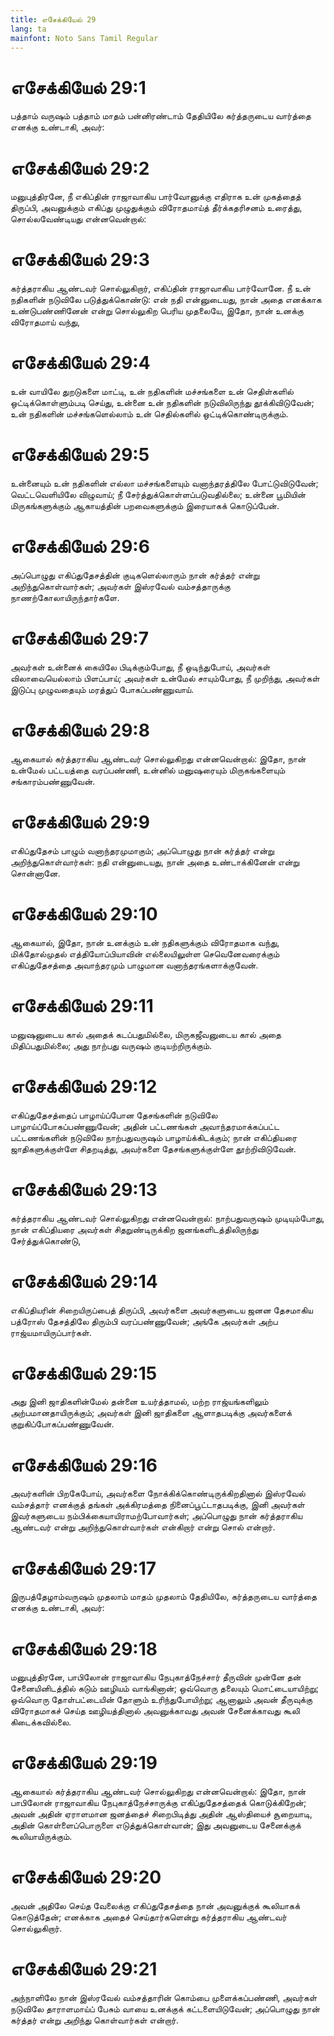 ```yaml
---
title: எசேக்கியேல் 29
lang: ta
mainfont: Noto Sans Tamil Regular
---
```


# எசேக்கியேல் 29:1

பத்தாம் வருஷம் பத்தாம் மாதம் பன்னிரண்டாம் தேதியிலே கர்த்தருடைய வார்த்தை எனக்கு உண்டாகி, அவர்:

# எசேக்கியேல் 29:2

மனுபுத்திரனே, நீ எகிப்தின் ராஜாவாகிய பார்வோனுக்கு எதிராக உன் முகத்தைத் திருப்பி, அவனுக்கும் எகிப்து முழுதுக்கும் விரோதமாய்த் தீர்க்கதரிசனம் உரைத்து, சொல்லவேண்டியது என்னவென்றால்:

# எசேக்கியேல் 29:3

கர்த்தராகிய ஆண்டவர் சொல்லுகிறார், எகிப்தின் ராஜாவாகிய பார்வோனே. நீ உன் நதிகளின் நடுவிலே படுத்துக்கொண்டு: என் நதி என்னுடையது, நான் அதை எனக்காக உண்டுபண்ணினேன் என்று சொல்லுகிற பெரிய முதலையே, இதோ, நான் உனக்கு விரோதமாய் வந்து,

# எசேக்கியேல் 29:4

உன் வாயிலே துறடுகளை மாட்டி, உன் நதிகளின் மச்சங்களை உன் செதிள்களில் ஒட்டிக்கொள்ளும்படி செய்து, உன்னை உன் நதிகளின் நடுவிலிருந்து தூக்கிவிடுவேன்; உன் நதிகளின் மச்சங்களெல்லாம் உன் செதில்களில் ஒட்டிக்கொண்டிருக்கும்.

# எசேக்கியேல் 29:5

உன்னையும் உன் நதிகளின் எல்லா மச்சங்களையும் வனாந்தரத்திலே போட்டுவிடுவேன்; வெட்டவெளியிலே விழுவாய்; நீ சேர்த்துக்கொள்ளப்படுவதில்லை; உன்னை பூமியின் மிருகங்களுக்கும் ஆகாயத்தின் பறவைகளுக்கும் இரையாகக் கொடுப்பேன்.

# எசேக்கியேல் 29:6

அப்பொழுது எகிப்துதேசத்தின் குடிகளெல்லாரும் நான் கர்த்தர் என்று அறிந்துகொள்வார்கள்; அவர்கள் இஸ்ரவேல் வம்சத்தாருக்கு நாணற்கோலாயிருந்தார்களே.

# எசேக்கியேல் 29:7

அவர்கள் உன்னைக் கையிலே பிடிக்கும்போது, நீ ஒடிந்துபோய், அவர்கள் விலாவையெல்லாம் பிளப்பாய்; அவர்கள் உன்மேல் சாயும்போது, நீ முறிந்து, அவர்கள் இடுப்பு முழுவதையும் மரத்துப் போகப்பண்ணுவாய்.

# எசேக்கியேல் 29:8

ஆகையால் கர்த்தராகிய ஆண்டவர் சொல்லுகிறது என்னவென்றால்: இதோ, நான் உன்மேல் பட்டயத்தை வரப்பண்ணி, உன்னில் மனுஷரையும் மிருகங்களையும் சங்காரம்பண்ணுவேன்.

# எசேக்கியேல் 29:9

எகிப்துதேசம் பாழும் வனாந்தரமுமாகும்; அப்பொழுது நான் கர்த்தர் என்று அறிந்துகொள்வார்கள்: நதி என்னுடையது, நான் அதை உண்டாக்கினேன் என்று சொன்னானே.

# எசேக்கியேல் 29:10

ஆகையால், இதோ, நான் உனக்கும் உன் நதிகளுக்கும் விரோதமாக வந்து, மிக்தோல்முதல் எத்தியோப்பியாவின் எல்லையிலுள்ள செவெனேவரைக்கும் எகிப்துதேசத்தை அவாந்தரமும் பாழுமான வனாந்தரங்களாக்குவேன்.

# எசேக்கியேல் 29:11

மனுஷனுடைய கால் அதைக் கடப்பதுமில்லை, மிருகஜீவனுடைய கால் அதை மிதிப்பதுமில்லை; அது நாற்பது வருஷம் குடியற்றிருக்கும்.

# எசேக்கியேல் 29:12

எகிப்துதேசத்தைப் பாழாய்ப்போன தேசங்களின் நடுவிலே பாழாய்ப்போகப்பண்ணுவேன்; அதின் பட்டணங்கள் அவாந்தரமாக்கப்பட்ட பட்டணங்களின் நடுவிலே நாற்பதுவருஷம் பாழாய்க்கிடக்கும்; நான் எகிப்தியரை ஜாதிகளுக்குள்ளே சிதறடித்து, அவர்களை தேசங்களுக்குள்ளே தூற்றிவிடுவேன்.

# எசேக்கியேல் 29:13

கர்த்தராகிய ஆண்டவர் சொல்லுகிறது என்னவென்றால்: நாற்பதுவருஷம் முடியும்போது, நான் எகிப்தியரை அவர்கள் சிதறுண்டிருக்கிற ஜனங்களிடத்திலிருந்து சேர்த்துக்கொண்டு,

# எசேக்கியேல் 29:14

எகிப்தியரின் சிறையிருப்பைத் திருப்பி, அவர்களை அவர்களுடைய ஜனன தேசமாகிய பத்ரோஸ் தேசத்திலே திரும்பி வரப்பண்ணுவேன்; அங்கே அவர்கள் அற்ப ராஜ்யமாயிருப்பார்கள்.

# எசேக்கியேல் 29:15

அது இனி ஜாதிகளின்மேல் தன்னை உயர்த்தாமல், மற்ற ராஜ்யங்களிலும் அற்பமானதாயிருக்கும்; அவர்கள் இனி ஜாதிகளை ஆளாதபடிக்கு அவர்களைக் குறுகிப்போகப்பண்ணுவேன்.

# எசேக்கியேல் 29:16

அவர்களின் பிறகேபோய், அவர்களை நோக்கிக்கொண்டிருக்கிறதினால் இஸ்ரவேல் வம்சத்தார் எனக்குத் தங்கள் அக்கிரமத்தை நினைப்பூட்டாதபடிக்கு, இனி அவர்கள் இவர்களுடைய நம்பிக்கையாயிராமற்போவார்கள்; அப்பொழுது நான் கர்த்தராகிய ஆண்டவர் என்று அறிந்துகொள்வார்கள் என்கிறார் என்று சொல் என்றார்.

# எசேக்கியேல் 29:17

இருபத்தேழாம்வருஷம் முதலாம் மாதம் முதலாம் தேதியிலே, கர்த்தருடைய வார்த்தை எனக்கு உண்டாகி, அவர்:

# எசேக்கியேல் 29:18

மனுபுத்திரனே, பாபிலோன் ராஜாவாகிய நேபுகாத்நேச்சார் தீருவின் முன்னே தன் சேனையினிடத்தில் கடும் ஊழியம் வாங்கினான்; ஒவ்வொரு தலையும் மொட்டையாயிற்று; ஒவ்வொரு தோள்பட்டையின் தோளும் உரிந்துபோயிற்று; ஆனாலும் அவன் தீருவுக்கு விரோதமாகச் செய்த ஊழியத்தினால் அவனுக்காவது அவன் சேனைக்காவது கூலி கிடைக்கவில்லை.

# எசேக்கியேல் 29:19

ஆகையால் கர்த்தராகிய ஆண்டவர் சொல்லுகிறது என்னவென்றால்: இதோ, நான் பாபிலோன் ராஜாவாகிய நேபுகாத்நேச்சாருக்கு எகிப்துதேசத்தைக் கொடுக்கிறேன்; அவன் அதின் ஏராளமான ஜனத்தைச் சிறைபிடித்து அதின் ஆஸ்தியைச் சூறையாடி, அதின் கொள்ளைப்பொருளை எடுத்துக்கொள்வான்; இது அவனுடைய சேனைக்குக் கூலியாயிருக்கும்.

# எசேக்கியேல் 29:20

அவன் அதிலே செய்த வேலைக்கு எகிப்துதேசத்தை நான் அவனுக்குக் கூலியாகக் கொடுத்தேன்; எனக்காக அதைச் செய்தார்களென்று கர்த்தராகிய ஆண்டவர் சொல்லுகிறார்.

# எசேக்கியேல் 29:21

அந்நாளிலே நான் இஸ்ரவேல் வம்சத்தாரின் கொம்பை முளைக்கப்பண்ணி, அவர்கள் நடுவிலே தாராளமாய்ப் பேசும் வாயை உனக்குக் கட்டளையிடுவேன்; அப்பொழுது நான் கர்த்தர் என்று அறிந்து கொள்வார்கள் என்றார்.

